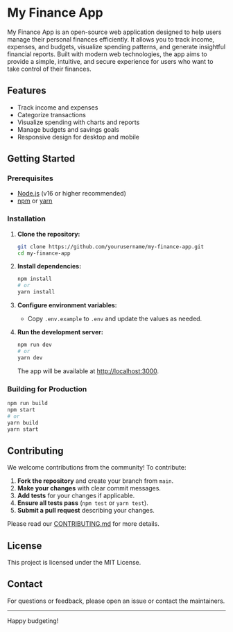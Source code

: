 # My Finance App

My Finance App is an open-source web application designed to help users manage their personal finances efficiently. It allows you to track income, expenses, and budgets, visualize spending patterns, and generate insightful financial reports. Built with modern web technologies, the app aims to provide a simple, intuitive, and secure experience for users who want to take control of their finances.

## Features

- Track income and expenses
- Categorize transactions
- Visualize spending with charts and reports
- Manage budgets and savings goals
- Responsive design for desktop and mobile

## Getting Started

### Prerequisites

- [Node.js](https://nodejs.org/) (v16 or higher recommended)
- [npm](https://www.npmjs.com/) or [yarn](https://yarnpkg.com/)

### Installation

1. **Clone the repository:**

   ```bash
   git clone https://github.com/yourusername/my-finance-app.git
   cd my-finance-app
   ```

2. **Install dependencies:**

   ```bash
   npm install
   # or
   yarn install
   ```

3. **Configure environment variables:**

   - Copy `.env.example` to `.env` and update the values as needed.

4. **Run the development server:**

   ```bash
   npm run dev
   # or
   yarn dev
   ```

   The app will be available at [http://localhost:3000](http://localhost:3000).

### Building for Production

```bash
npm run build
npm start
# or
yarn build
yarn start
```

## Contributing

We welcome contributions from the community! To contribute:

1. **Fork the repository** and create your branch from `main`.
2. **Make your changes** with clear commit messages.
3. **Add tests** for your changes if applicable.
4. **Ensure all tests pass** (`npm test` or `yarn test`).
5. **Submit a pull request** describing your changes.

Please read our [CONTRIBUTING.md](CONTRIBUTING.md) for more details.

## License

This project is licensed under the MIT License.

## Contact

For questions or feedback, please open an issue or contact the maintainers.

---

Happy budgeting!
